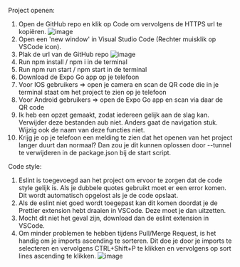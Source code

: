 Project openen:
1. Open de GitHub repo en klik op Code om vervolgens de HTTPS url te kopiëren. 
   ![image](https://github.com/Young-Innovative-Thinkers/NPOConnect/assets/75488878/6598ad30-ddd0-4936-92ec-5fe7211d71a5)
2. Open een 'new window' in Visual Studio Code (Rechter muisklik op VSCode icon). 
3. Plak de url van de GitHub repo
   ![image](https://github.com/Young-Innovative-Thinkers/NPOConnect/assets/75488878/58a021fe-0300-4fe9-bd51-e8ad01a09d77)
4. Run npm install / npm i in de terminal
5. Run npm run start / npm start in de terminal
6. Download de Expo Go app op je telefoon
7. Voor IOS gebruikers => open je camera en scan de QR code die in je terminal staat om het project te zien op je telefoon
8. Voor Android gebruikers => open de Expo Go app en scan via daar de QR code
9. Ik heb een opzet gemaakt, zodat iedereen gelijk aan de slag kan. Verwijder deze bestanden aub niet. Anders gaat de navigation stuk. Wijzig ook de naam van deze functies niet.
10. Krijg je op je telefoon een melding te zien dat het openen van het project langer duurt dan normaal? Dan zou je dit kunnen oplossen door --tunnel te verwijderen in de package.json bij de start script.

Code style:
1. Eslint is toegevoegd aan het project om ervoor te zorgen dat de code style gelijk is. Als je dubbele quotes gebruikt moet er een error komen. Dit wordt automatisch opgelost als je de code opslaat.
2. Als de eslint niet goed wordt toegepast kan dit komen doordat je de Prettier extension hebt draaien in VSCode. Deze moet je dan uitzetten.
3. Mocht dit niet het geval zijn, download dan de eslint extension in VSCode.
4. Om minder problemen te hebben tijdens Pull/Merge Request, is het handig om je imports ascending te sorteren. Dit doe je door je imports te selecteren en vervolgens CTRL+Shift+P te klikken en vervolgens op sort lines ascending te klikken.
![image](https://github.com/Young-Innovative-Thinkers/NPOConnect/assets/75488878/08098778-b20a-4f0f-91f4-2140dc5caad5)
